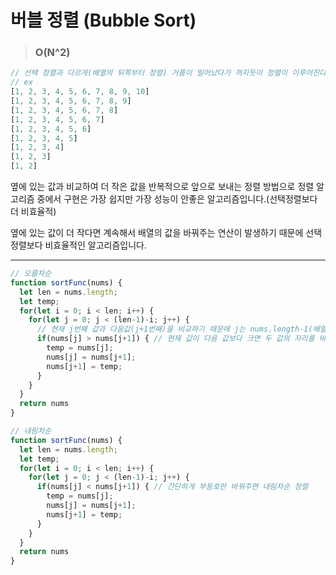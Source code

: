 # 버블 정렬 (Bubble Sort)

> ### O(N^2)

```js
// 선택 정렬과 다르게(배열의 뒤쪽부터 정렬) 거품이 일어났다가 꺼지듯이 정렬이 이루어진다.
// ex
[1, 2, 3, 4, 5, 6, 7, 8, 9, 10]
[1, 2, 3, 4, 5, 6, 7, 8, 9]
[1, 2, 3, 4, 5, 6, 7, 8]
[1, 2, 3, 4, 5, 6, 7]
[1, 2, 3, 4, 5, 6]
[1, 2, 3, 4, 5]
[1, 2, 3, 4]
[1, 2, 3]
[1, 2]
```

옆에 있는 값과 비교하여 더 작은 값을 반복적으로 앞으로 보내는 정렬 방법으로 정렬 알고리즘 중에서 구현은 가장 쉽지만 가장 성능이 안좋은 알고리즘입니다.(선택정렬보다 더 비효율적)

옆에 있는 값이 더 작다면 계속해서 배열의 값을 바꿔주는 연산이 발생하기 때문에 선택정렬보다 비효율적인 알고리즘입니다.

---



```js
// 오름차순
function sortFunc(nums) {
  let len = nums.length;
  let temp;
  for(let i = 0; i < len; i++) {
    for(let j = 0; j < (len-1)-i; j++) {
      // 현재 j번째 값과 다음값(j+1번째)을 비교하기 때문에 j는 nums.length-1(배열의 마지막 값 전까지만확인)까지 loop를 실행한다
      if(nums[j] > nums[j+1]) { // 현재 값이 다음 값보다 크면 두 값의 자리를 바꿔준다
        temp = nums[j];
        nums[j] = nums[j+1];
        nums[j+1] = temp;
      }
    }
  }
  return nums
}

// 내림차순
function sortFunc(nums) {
  let len = nums.length;
  let temp;
  for(let i = 0; i < len; i++) {
    for(let j = 0; j < (len-1)-i; j++) {
      if(nums[j] < nums[j+1]) { // 간단하게 부등호만 바꿔주면 내림차순 정렬
        temp = nums[j];
        nums[j] = nums[j+1];
        nums[j+1] = temp;
      }
    }
  }
  return nums
}
```
